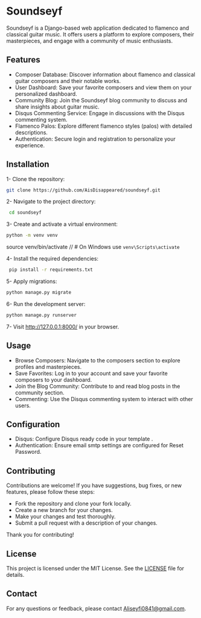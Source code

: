# Soundseyf

Soundseyf is a Django-based web application dedicated to flamenco and classical guitar music. It offers users a platform to explore composers, their masterpieces, and engage with a community of music enthusiasts.

## Features

- Composer Database: Discover information about flamenco and classical guitar composers and their notable works.
- User Dashboard: Save your favorite composers and view them on your personalized dashboard.
- Community Blog: Join the Soundseyf blog community to discuss and share insights about guitar music.
- Disqus Commenting Service: Engage in discussions with the Disqus commenting system.
- Flamenco Palos: Explore different flamenco styles (palos) with detailed descriptions.
- Authentication: Secure login and registration to personalize your experience.

## Installation

1- Clone the repository:

   ~~~bash
   git clone https://github.com/AisDisappeared/soundseyf.git
   ~~~

2- Navigate to the project directory:

  ~~~bash
   cd soundseyf
  ~~~

3- Create and activate a virtual environment:

   ~~~bash
   python -m venv venv
   ~~~

   source venv/bin/activate  //  # On Windows use `venv\Scripts\activate`

4- Install the required dependencies:

  ~~~bash
   pip install -r requirements.txt
  ~~~

5- Apply migrations:

   ~~~bash
   python manage.py migrate
   ~~~

6- Run the development server:

   ~~~bash
   python manage.py runserver
   ~~~

7- Visit <http://127.0.0.1:8000/> in your browser.

## Usage

- Browse Composers: Navigate to the composers section to explore profiles and masterpieces.
- Save Favorites: Log in to your account and save your favorite composers to your dashboard.
- Join the Blog Community: Contribute to and read blog posts in the community section.
- Commenting: Use the Disqus commenting system to interact with other users.

## Configuration

- Disqus: Configure Disqus ready code in your template .
- Authentication: Ensure email smtp settings are configured for Reset Password.

## Contributing

Contributions are welcome! If you have suggestions, bug fixes, or new features, please follow these steps:

- Fork the repository and clone your fork locally.
- Create a new branch for your changes.
- Make your changes and test thoroughly.
- Submit a pull request with a description of your changes.

Thank you for contributing!

## License

This project is licensed under the MIT License. See the [LICENSE](LICENSE) file for details.

## Contact

For any questions or feedback, please contact [Aliseyfi0841@gmail.com](mailto:Aliseyfi0841@gmail.com).
